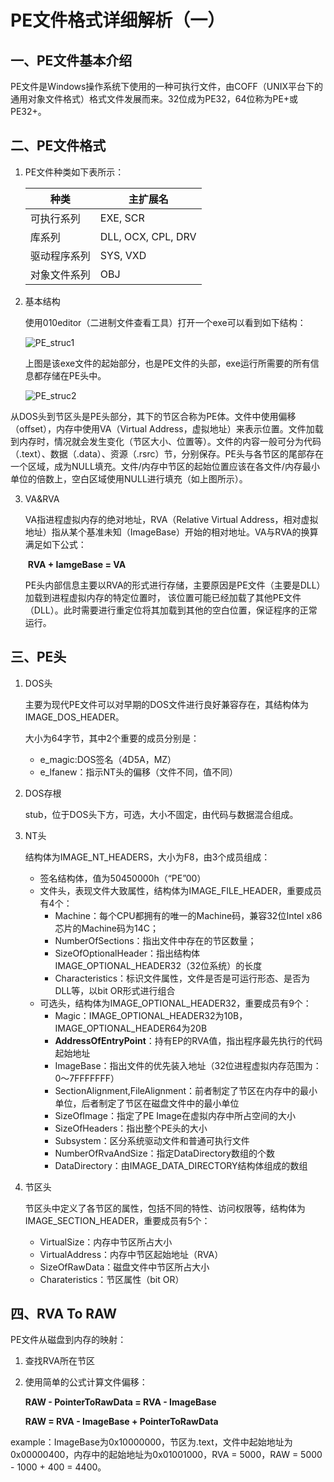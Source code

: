 # PE文件格式详细解析（一）

## 一、PE文件基本介绍

PE文件是Windows操作系统下使用的一种可执行文件，由COFF（UNIX平台下的通用对象文件格式）格式文件发展而来。32位成为PE32，64位称为PE+或PE32+。

## 二、PE文件格式

1. PE文件种类如下表所示：

   | 种类         | 主扩展名           |
   | ------------ | ------------------ |
   | 可执行系列   | EXE, SCR           |
   | 库系列       | DLL, OCX, CPL, DRV |
   | 驱动程序系列 | SYS, VXD           |
   | 对象文件系列 | OBJ                |

2. 基本结构

   使用010editor（二进制文件查看工具）打开一个exe可以看到如下结构：

   ![PE_struc1](https://i.imgur.com/NHWe3JG.png)

   上图是该exe文件的起始部分，也是PE文件的头部，exe运行所需要的所有信息都存储在PE头中。

   

   ![PE_struc2](https://i.imgur.com/tnEWtgW.png)

​		从DOS头到节区头是PE头部分，其下的节区合称为PE体。文件中使用偏移（offset），内存中使用VA（Virtual Address，虚拟地址）来表示位置。文件加载到内存时，情况就会发生变化（节区大小、位置等）。文件的内容一般可分为代码（.text）、数据（.data）、资源（.rsrc）节，分别保存。PE头与各节区的尾部存在一个区域，成为NULL填充。文件/内存中节区的起始位置应该在各文件/内存最小单位的倍数上，空白区域使用NULL进行填充（如上图所示）。

3. VA&RVA

   VA指进程虚拟内存的绝对地址，RVA（Relative Virtual Address，相对虚拟地址）指从某个基准未知（ImageBase）开始的相对地址。VA与RVA的换算满足如下公式：

   ​	**RVA + IamgeBase = VA**

   PE头内部信息主要以RVA的形式进行存储，主要原因是PE文件（主要是DLL）加载到进程虚拟内存的特定位置时， 该位置可能已经加载了其他PE文件（DLL）。此时需要进行重定位将其加载到其他的空白位置，保证程序的正常运行。

## 三、PE头

1. DOS头

   主要为现代PE文件可以对早期的DOS文件进行良好兼容存在，其结构体为IMAGE_DOS_HEADER。

   大小为64字节，其中2个重要的成员分别是：

   -  e_magic:DOS签名（4D5A，MZ）
   -  e_lfanew：指示NT头的偏移（文件不同，值不同）

2. DOS存根

   stub，位于DOS头下方，可选，大小不固定，由代码与数据混合组成。

3. NT头

   结构体为IMAGE_NT_HEADERS，大小为F8，由3个成员组成：

   - 签名结构体，值为50450000h（“PE”00）
   - 文件头，表现文件大致属性，结构体为IMAGE_FILE_HEADER，重要成员有4个：
     - Machine：每个CPU都拥有的唯一的Machine码，兼容32位Intel x86芯片的Machine码为14C；
     - NumberOfSections：指出文件中存在的节区数量；
     - SizeOfOptionalHeader：指出结构体IMAGE_OPTIONAL_HEADER32（32位系统）的长度
     - Characteristics：标识文件属性，文件是否是可运行形态、是否为DLL等，以bit OR形式进行组合
   - 可选头，结构体为IMAGE_OPTIONAL_HEADER32，重要成员有9个：
     - Magic：IMAGE_OPTIONAL_HEADER32为10B，IMAGE_OPTIONAL_HEADER64为20B
     - **AddressOfEntryPoint**：持有EP的RVA值，指出程序最先执行的代码起始地址
     - ImageBase：指出文件的优先装入地址（32位进程虚拟内存范围为：0～7FFFFFFF）
     - SectionAlignment,FileAlignment：前者制定了节区在内存中的最小单位，后者制定了节区在磁盘文件中的最小单位
     - SizeOfImage：指定了PE Image在虚拟内存中所占空间的大小
     - SizeOfHeaders：指出整个PE头的大小
     - Subsystem：区分系统驱动文件和普通可执行文件
     - NumberOfRvaAndSize：指定DataDirectory数组的个数
     - DataDirectory：由IMAGE_DATA_DIRECTORY结构体组成的数组

4. 节区头

   节区头中定义了各节区的属性，包括不同的特性、访问权限等，结构体为IMAGE_SECTION_HEADER，重要成员有5个：

   - VirtualSize：内存中节区所占大小
   - VirtualAddress：内存中节区起始地址（RVA）
   - SizeOfRawData：磁盘文件中节区所占大小
   - Charateristics：节区属性（bit OR）

## 四、RVA To RAW

PE文件从磁盘到内存的映射：

1. 查找RVA所在节区

2. 使用简单的公式计算文件偏移：

   **RAW - PointerToRawData = RVA - ImageBase**

   **RAW = RVA - ImageBase + PointerToRawData**

example：ImageBase为0x10000000，节区为.text，文件中起始地址为0x00000400，内存中的起始地址为0x01001000，RVA = 5000，RAW = 5000 - 1000 + 400 = 4400。 